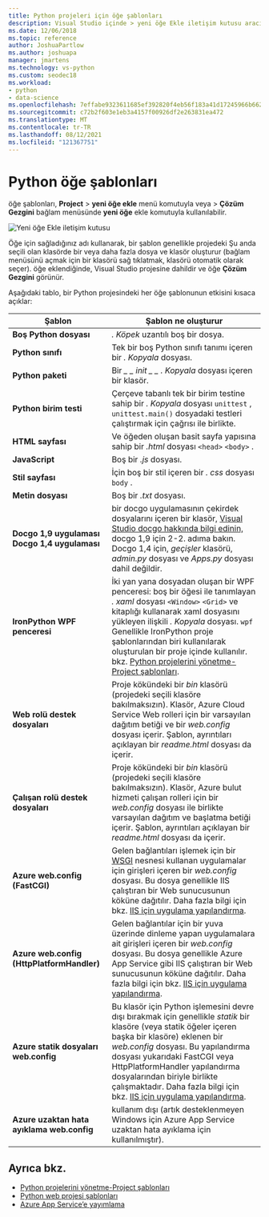 ```yaml
---
title: Python projeleri için öğe şablonları
description: Visual Studio içinde > yeni öğe Ekle iletişim kutusu aracılığıyla kullanılabilen Python projesi için öğe şablonlarının başvuru listesi.
ms.date: 12/06/2018
ms.topic: reference
author: JoshuaPartlow
ms.author: joshuapa
manager: jmartens
ms.technology: vs-python
ms.custom: seodec18
ms.workload:
- python
- data-science
ms.openlocfilehash: 7effabe9323611685ef392820f4eb56f183a41d17245966b662ca7d1a2d3b63a
ms.sourcegitcommit: c72b2f603e1eb3a4157f00926df2e263831ea472
ms.translationtype: MT
ms.contentlocale: tr-TR
ms.lasthandoff: 08/12/2021
ms.locfileid: "121367751"
---
```

# <a name="python-item-templates"></a>Python öğe şablonları

öğe şablonları, **Project**  >  **yeni öğe ekle** menü komutuyla veya   >  **Çözüm Gezgini** bağlam menüsünde **yeni öğe** ekle komutuyla kullanılabilir.

![Yeni öğe Ekle iletişim kutusu](media/project-item-templates.png)

Öğe için sağladığınız adı kullanarak, bir şablon genellikle projedeki Şu anda seçili olan klasörde bir veya daha fazla dosya ve klasör oluşturur (bağlam menüsünü açmak için bir klasörü sağ tıklatmak, klasörü otomatik olarak seçer). öğe eklendiğinde, Visual Studio projesine dahildir ve öğe **Çözüm Gezgini** görünür.

Aşağıdaki tablo, bir Python projesindeki her öğe şablonunun etkisini kısaca açıklar:

| Şablon | Şablon ne oluşturur |
| --- | --- |
| **Boş Python dosyası** | *. Köpek* uzantılı boş bir dosya. |
| **Python sınıfı** | Tek bir boş Python sınıfı tanımı içeren bir *. Kopyala* dosyası. |
| **Python paketi** | Bir *\_ \_ init \_ \_ . Kopyala* dosyası içeren bir klasör. |
| **Python birim testi** | Çerçeve tabanlı tek bir birim testine sahip bir *. Kopyala* dosyası `unittest` , `unittest.main()` dosyadaki testleri çalıştırmak için çağrısı ile birlikte. |
| **HTML sayfası** | Ve öğeden oluşan basit sayfa yapısına sahip bir *.html* dosyası `<head>` `<body>` . |
| **JavaScript** | Boş bir  *.js* dosyası. |
| **Stil sayfası** | İçin boş bir stil içeren bir *. css* dosyası `body` . |
| **Metin dosyası** | Boş bir *.txt* dosyası. |
| **Docgo 1,9 uygulaması**<br/>**Docgo 1,4 uygulaması** | bir docgo uygulamasının çekirdek dosyalarını içeren bir klasör, [Visual Studio docgo hakkında bilgi edinin,](learn-django-in-visual-studio-step-02-create-an-app.md#step-2-1-create-an-app-with-a-default-structure) docgo 1,9 için 2-2. adıma bakın. Docgo 1,4 için, *geçişler* klasörü, *admin.py* dosyası ve *Apps.py* dosyası dahil değildir. |
| **IronPython WPF penceresi** | İki yan yana dosyadan oluşan bir WPF penceresi: boş bir öğesi ile tanımlayan *. xaml* dosyası `<Window>` `<Grid>` ve kitaplığı kullanarak xaml dosyasını yükleyen ilişkili *. Kopyala* dosyası. `wpf` Genellikle IronPython proje şablonlarından biri kullanılarak oluşturulan bir proje içinde kullanılır. bkz. [Python projelerini yönetme-Project şablonları](managing-python-projects-in-visual-studio.md#project-templates). |
| **Web rolü destek dosyaları** | Proje kökündeki bir *bin* klasörü (projedeki seçili klasöre bakılmaksızın). Klasör, Azure Cloud Service Web rolleri için bir varsayılan dağıtım betiği ve bir *web.config* dosyası içerir. Şablon, ayrıntıları açıklayan bir *readme.html* dosyası da içerir. |
| **Çalışan rolü destek dosyaları** | Proje kökündeki bir *bin* klasörü (projedeki seçili klasöre bakılmaksızın). Klasör, Azure bulut hizmeti çalışan rolleri için bir *web.config* dosyası ile birlikte varsayılan dağıtım ve başlatma betiği içerir. Şablon, ayrıntıları açıklayan bir *readme.html* dosyası da içerir. |
| **Azure web.config (FastCGI)** | Gelen bağlantıları işlemek için bir [WSGI](https://wsgi.readthedocs.io/en/latest/) nesnesi kullanan uygulamalar için girişleri içeren bir *web.config* dosyası. Bu dosya genellikle IIS çalıştıran bir Web sunucusunun köküne dağıtılır. Daha fazla bilgi için bkz. [IIS için uygulama yapılandırma](configure-web-apps-for-iis-windows.md). |
| **Azure web.config (HttpPlatformHandler)** | Gelen bağlantılar için bir yuva üzerinde dinleme yapan uygulamalara ait girişleri içeren bir *web.config* dosyası. Bu dosya genellikle Azure App Service gibi IIS çalıştıran bir Web sunucusunun köküne dağıtılır. Daha fazla bilgi için bkz. [IIS için uygulama yapılandırma](configure-web-apps-for-iis-windows.md). |
| **Azure statik dosyaları web.config** | Bu klasör için Python işlemesini devre dışı bırakmak için genellikle *statik* bir klasöre (veya statik öğeler içeren başka bir klasöre) eklenen bir *web.config* dosyası. Bu yapılandırma dosyası yukarıdaki FastCGI veya HttpPlatformHandler yapılandırma dosyalarından biriyle birlikte çalışmaktadır. Daha fazla bilgi için bkz. [IIS için uygulama yapılandırma](configure-web-apps-for-iis-windows.md). |
| **Azure uzaktan hata ayıklama web.config** | kullanım dışı (artık desteklenmeyen Windows için Azure App Service uzaktan hata ayıklama için kullanılmıştır). |

## <a name="see-also"></a>Ayrıca bkz.

- [Python projelerini yönetme-Project şablonları](managing-python-projects-in-visual-studio.md#project-templates)
- [Python web projesi şablonları](python-web-application-project-templates.md)
- [Azure App Service’e yayımlama](publishing-python-web-applications-to-azure-from-visual-studio.md)
